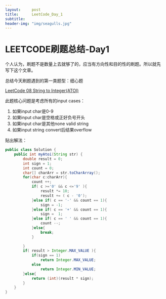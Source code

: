 ```yaml
---
layout:     post
title:      LeetCode_Day_1
subtitle:  
header-img: "img/seagulls.jpg"
---  
```


# LEETCODE刷题总结-Day1

个人认为，刷题不是数量上去就够了的，应当有方向性和目的性的刷题。所以就先写下这个文章。

总结今天刷题遇到的第一类题型：细心题



[LeetCode 08 String to Integer(ATOI)](https://leetcode.com/problems/string-to-integer-atoi/)

此题核心问题是考虑所有的input cases：

1. 如果input char是0-9
2. 如果input char是空格或正好负号开头
3. 如果input char是其他none valid string
4. 如果input string convert后结果overflow



贴出解法：

```java
public class Solution {
    public int myAtoi(String str) {
        double result = 0;
        int sign = 1;
        int count = 0;
        char[] charArr = str.toCharArray();
        for(char c:charArr){
            count ++;
            if( c >='0' && c <='9' ){
                result *= 10;
                result += ( c - '0');
            }else if( c == '-' && count == 1){
                sign = -1;
            }else if( c == '+' && count == 1){
                sign =  1;
            }else if( c == ' ' && count == 1){
                count --;
            }else{
                break;
            }
            
        }
        if( result > Integer.MAX_VALUE ){
            if(sign == 1)
                return Integer.MAX_VALUE;
            else
                return Integer.MIN_VALUE;
        }else{
            return (int)(result * sign);
        }
    }
}
```

